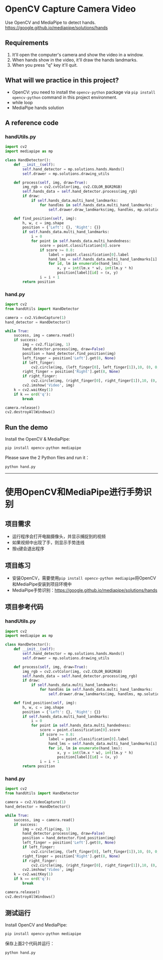# OpenCV Capture Camera Video
Use OpenCV and MediaPipe to detect hands.
https://google.github.io/mediapipe/solutions/hands

## Requirements

1. It'll open the computer's camera and show the video in a window.
2. When hands show in the video, it'll draw the hands landmarks.
3. When you press "q" key it'll quit.

## What will we practice in this project?

- OpenCV: you need to install the `opencv-python` package via `pip install opencv-python` command in this project environment.
- while loop
- MediaPipe hands solution

## A reference code

### handUtils.py
```python
import cv2
import mediapipe as mp

class HandDetector():
    def __init__(self):
        self.hand_detector = mp.solutions.hands.Hands()
        self.drawer = mp.solutions.drawing_utils

    def process(self, img, draw=True):
        img_rgb = cv2.cvtColor(img, cv2.COLOR_BGR2RGB)
        self.hands_data = self.hand_detector.process(img_rgb)
        if draw:
            if self.hands_data.multi_hand_landmarks:
                for handlms in self.hands_data.multi_hand_landmarks:
                    self.drawer.draw_landmarks(img, handlms, mp.solutions.hands.HAND_CONNECTIONS)

    def find_position(self, img):
        h, w, c = img.shape
        position = {'Left': {}, 'Right': {}}
        if self.hands_data.multi_hand_landmarks:
            i = 0
            for point in self.hands_data.multi_handedness:
                score = point.classification[0].score
                if score >= 0.8:
                    label = point.classification[0].label
                    hand_lms = self.hands_data.multi_hand_landmarks[i].landmark
                    for id, lm in enumerate(hand_lms):
                        x, y = int(lm.x * w), int(lm.y * h)
                        position[label][id] = (x, y)
                i = i + 1
        return position

```
### hand.py
```python
import cv2
from handUtils import HandDetector

camera = cv2.VideoCapture(1)
hand_detector = HandDetector()

while True:
    success, img = camera.read()
    if success:
        img = cv2.flip(img, 1)
        hand_detector.process(img, draw=False)
        position = hand_detector.find_position(img)
        left_finger = position['Left'].get(8, None)
        if left_finger:
            cv2.circle(img, (left_finger[0], left_finger[1]),10, (0, 0, 255), cv2.FILLED)
        right_finger = position['Right'].get(8, None)
        if right_finger:
            cv2.circle(img, (right_finger[0], right_finger[1]),10, (0, 255, 0), cv2.FILLED)
        cv2.imshow('Video', img)
    k = cv2.waitKey(1)
    if k == ord('q'):
        break

camera.release()
cv2.destroyAllWindows()

```

## Run the demo
Install the OpenCV & MediaPipe:
```shell
pip install opencv-python mediapipe
```
Please save the 2 Python files and run it：

```
python hand.py
```

----

# 使用OpenCV和MediaPipe进行手势识别

## 项目需求

- 运行程序会打开电脑摄像头，并显示捕捉到的视频
- 如果视频中出现了手，则显示手势连线
- 按`q`键会退出程序

## 项目练习

- 安装OpenCV，需要使用`pip install opencv-python mediapipe`将OpenCV和MediaPipe安装到项目环境中
- MediaPipe手势识别：https://google.github.io/mediapipe/solutions/hands

## 项目参考代码

### handUtils.py
```python
import cv2
import mediapipe as mp

class HandDetector():
    def __init__(self):
        self.hand_detector = mp.solutions.hands.Hands()
        self.drawer = mp.solutions.drawing_utils

    def process(self, img, draw=True):
        img_rgb = cv2.cvtColor(img, cv2.COLOR_BGR2RGB)
        self.hands_data = self.hand_detector.process(img_rgb)
        if draw:
            if self.hands_data.multi_hand_landmarks:
                for handlms in self.hands_data.multi_hand_landmarks:
                    self.drawer.draw_landmarks(img, handlms, mp.solutions.hands.HAND_CONNECTIONS)

    def find_position(self, img):
        h, w, c = img.shape
        position = {'Left': {}, 'Right': {}}
        if self.hands_data.multi_hand_landmarks:
            i = 0
            for point in self.hands_data.multi_handedness:
                score = point.classification[0].score
                if score >= 0.8:
                    label = point.classification[0].label
                    hand_lms = self.hands_data.multi_hand_landmarks[i].landmark
                    for id, lm in enumerate(hand_lms):
                        x, y = int(lm.x * w), int(lm.y * h)
                        position[label][id] = (x, y)
                i = i + 1
        return position

```
### hand.py
```python
import cv2
from handUtils import HandDetector

camera = cv2.VideoCapture(1)
hand_detector = HandDetector()

while True:
    success, img = camera.read()
    if success:
        img = cv2.flip(img, 1)
        hand_detector.process(img, draw=False)
        position = hand_detector.find_position(img)
        left_finger = position['Left'].get(8, None)
        if left_finger:
            cv2.circle(img, (left_finger[0], left_finger[1]),10, (0, 0, 255), cv2.FILLED)
        right_finger = position['Right'].get(8, None)
        if right_finger:
            cv2.circle(img, (right_finger[0], right_finger[1]),10, (0, 255, 0), cv2.FILLED)
        cv2.imshow('Video', img)
    k = cv2.waitKey(1)
    if k == ord('q'):
        break

camera.release()
cv2.destroyAllWindows()

```

## 测试运行

Install OpenCV and MediaPipe:
```shell
pip install opencv-python mediapipe
```
保存上面2个代码并运行：

```
python hand.py
```
